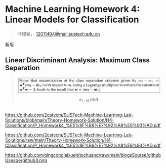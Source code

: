# Machine Learning Homework 4: Linear Models for Classification

> 叶璨铭， 12011404@mail.sustech.edu.cn

新版

## Linear Discriminant Analysis: Maximum Class Separation

> ![image-20221128111518172](P_Homework4_叶璨铭.assets/image-20221128111518172.png)
> $$
> x_{1:N} \ and\
> $$
> 

## 

##

## 

https://github.com/2catycm/SUSTech-Machine-Learning-Lab-Solutions/blob/main/Theory-Homework-Solution/H4-Classification/P_Homework4_%E5%8F%B6%E7%92%A8%E9%93%AD.pdf

https://github.com/2catycm/SUSTech-Machine-Learning-Lab-Solutions/raw/main/Theory-Homework-Solution/H4-Classification/P_Homework4_%E5%8F%B6%E7%92%A8%E9%93%AD.pdf

https://github.com/qingconglaixueit/tuchuang/raw/main/blogsSourse/githubUseage/github4.png

##

## 

##

